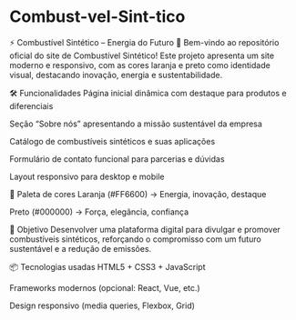 # Combust-vel-Sint-tico
⚡ Combustível Sintético – Energia do Futuro
🚀 Bem-vindo ao repositório oficial do site de Combustível Sintético!
Este projeto apresenta um site moderno e responsivo, com as cores laranja e preto como identidade visual, destacando inovação, energia e sustentabilidade.

🛠️ Funcionalidades
Página inicial dinâmica com destaque para produtos e diferenciais

Seção “Sobre nós” apresentando a missão sustentável da empresa

Catálogo de combustíveis sintéticos e suas aplicações

Formulário de contato funcional para parcerias e dúvidas

Layout responsivo para desktop e mobile

🎨 Paleta de cores
Laranja (#FF6600) → Energia, inovação, destaque

Preto (#000000) → Força, elegância, confiança

🌱 Objetivo
Desenvolver uma plataforma digital para divulgar e promover combustíveis sintéticos, reforçando o compromisso com um futuro sustentável e a redução de emissões.

📦 Tecnologias usadas
HTML5 + CSS3 + JavaScript

Frameworks modernos (opcional: React, Vue, etc.)

Design responsivo (media queries, Flexbox, Grid)